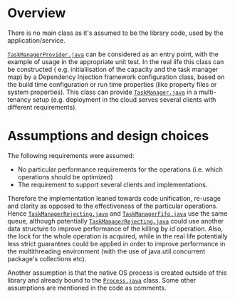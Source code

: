 # Overview

There is no main class as it's assumed to be the library code, used by the application/service.

[`TaskManagerProvider.java`](src/main/java/com/ntsyganov/taskmanager/TaskManagerProvider.java) can be considered as an
entry point, with the example of usage in the appropriate unit test. In the real life this class can be constructed (
e.g. initialiisation of the capacity and the task manager map) by a Dependency Injection framework configuration class,
based on the build time configuration or run time properties (like property files or system properties). This class can
provide [`TaskManager.java`](src/main/java/com/ntsyganov/taskmanager/TaskManager.java) in a multi-tenancy setup (e.g.
deployment in the cloud serves several clients with different requirements).

# Assumptions and design choices

The following requirements were assumed:

- No particular performance requirements for the operations (i.e. which operations should be optimized)
- The requirement to support several clients and implementations.

Therefore the implementation leaned towards code unification, re-usage and clarity as opposed to the effectiveness of
the particular operations.
Hence [`TaskManagerRejecting.java`](src/main/java/com/ntsyganov/taskmanager/TaskManagerRejecting.java)
and [`TaskManagerFifo.java`](src/main/java/com/ntsyganov/taskmanager/TaskManagerFifo.java) use the same queue, although
potentially [`TaskManagerRejecting.java`](src/main/java/com/ntsyganov/taskmanager/TaskManagerRejecting.java)
could use another data structure to improve performance of the killing by id operation. Also, the lock for the whole
operation is acquired, while in the real life potentially less strict guarantees could be applied in order to improve
performance in the multithreading environment (with the use of java.util.concurrent package's collections etc).

Another assumption is that the native OS process is created outside of this library and already bound to
the [`Process.java`](src/main/java/com/ntsyganov/taskmanager/Process.java) class. Some other assumptions are mentioned
in the code as comments.





